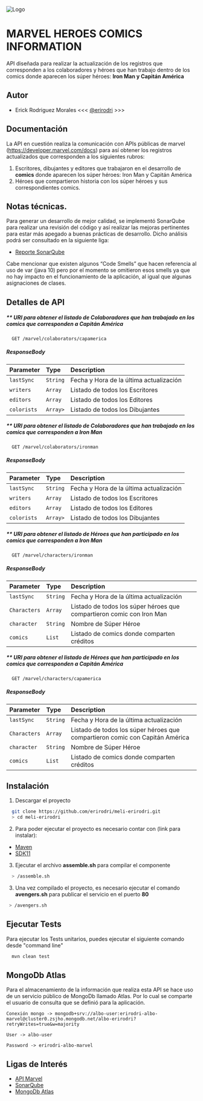 ![Logo](https://upload.wikimedia.org/wikipedia/commons/thumb/b/b9/Marvel_Logo.svg/1200px-Marvel_Logo.svg.png)


# MARVEL HEROES COMICS INFORMATION

API diseñada para realizar la actualización de los registros que corresponden a los colaboradores y héroes que han trabajo dentro de los comics donde aparecen los súper héroes: **Iron Man y Capitán América**


## Autor
- Erick Rodriguez Morales  <<< [@erirodri](https://github.com/erirodrie) >>>


## Documentación
La API en cuestión realiza la comunicación con APIs públicas de marvel (https://developer.marvel.com/docs) para así obtener los registros actualizados que corresponden a los siguientes rubros:
1. Escritores, dibujantes y editores que trabajaron en el desarrollo de **comics** donde aparecen los súper héroes: Iron Man y Capitán América
2. Héroes que compartieron historia con los súper héroes y sus correspondientes comics.




## Notas técnicas.
Para generar un desarrollo de mejor calidad, se implementó SonarQube para realizar una revisión del código y así realizar las mejoras pertinentes para estar más apegado a buenas prácticas de desarrollo. Dicho análisis podrá ser consultado en la siguiente liga:

* [Reporte SonarQube](https://drive.google.com/file/d/1Slmqq9Vno9eEWqyfeqXUG1sMTSG_a88P/view?usp=sharing)

Cabe mencionar que existen algunos “Code Smells” que hacen referencia al uso de var (java 10) pero por el momento se omitieron esos smells ya que no hay impacto en el funcionamiento de la aplicación, al igual que algunas asignaciones de clases.



## Detalles de API

#####  ** URI para obtener el listado de Colaboradores que han trabajado en los comics que corresponden a Capitán América

```http
  GET /marvel/colaborators/capamerica
```
##### ResponseBody
| Parameter | Type     | Description                |
| :-------- | :------- | :------------------------- |
| `lastSync` | `String` | Fecha y Hora de la última actualización |
| `writers` | `Array` | Listado de todos los Escritores |
| `editors` | `Array` | Listado de todos los Editores |
| `colorists` | `Array>` | Listado de todos los Dibujantes |

#####  ** URI para obtener el listado de Colaboradores que han trabajado en los comics que corresponden a Iron Man

```http
  GET /marvel/colaborators/ironman
```
##### ResponseBody
| Parameter | Type     | Description                |
| :-------- | :------- | :------------------------- |
| `lastSync` | `String` | Fecha y Hora de la última actualización |
| `writers` | `Array` | Listado de todos los Escritores |
| `editors` | `Array` | Listado de todos los Editores |
| `colorists` | `Array>` | Listado de todos los Dibujantes |

#####  ** URI para obtener el listado de Héroes que han participado en los comics que corresponden a Iron Man

```http
  GET /marvel/characters/ironman
```
##### ResponseBody
| Parameter | Type     | Description                |
| :-------- | :------- | :------------------------- |
| `lastSync` | `String` | Fecha y Hora de la última actualización |
| `Characters` | `Array` | Listado de todos los súper héroes que compartieron comic con Iron Man |
| `character` | `String` | Nombre de Súper Héroe |
| `comics` | `List` | Listado de comics donde comparten créditos |

#####  ** URI para obtener el listado de Héroes que han participado en los comics que corresponden a Capitán América

```http
  GET /marvel/characters/capamerica
```
##### ResponseBody
| Parameter | Type     | Description                |
| :-------- | :------- | :------------------------- |
| `lastSync` | `String` | Fecha y Hora de la última actualización |
| `Characters` | `Array` | Listado de todos los súper héroes que compartieron comic con Capitán América |
| `character` | `String` | Nombre de Súper Héroe |
| `comics` | `List` | Listado de comics donde comparten créditos |


## Instalación

1. Descargar el proyecto

```bash 
  git clone https://github.com/erirodri/meli-erirodri.git
  > cd meli-erirodri
```
2. Para poder ejecutar el proyecto es necesario contar con (link para instalar):
- [Maven](https://maven.apache.org/install.html)
- [SDK11](https://www.oracle.com/mx/java/technologies/javase-jdk11-downloads.html)

3. Ejecutar el archivo **assemble.sh** para compilar el componente
```bash 
  > /assemble.sh
```

3. Una vez compilado el proyecto, es necesario ejecutar el comando **avengers.sh** para publicar el servicio en el puerto **80**
```bash 
 > /avengers.sh
```
## Ejecutar Tests

Para ejecutar los Tests unitarios, puedes ejecutar el siguiente comando desde "command line"

```bash
  mvn clean test
```


## MongoDb Atlas

Para el almacenamiento de la información que realiza esta API se hace uso de un servicio público de MongoDb llamado Atlas. Por lo cual se comparte el usuario de consulta que se definió para la aplicación.

`Conexión mongo -> mongodb+srv://albo-user:erirodri-albo-marvel@cluster0.zsjho.mongodb.net/albo-erirodri?retryWrites=true&w=majority`

`User -> albo-user`

`Password -> erirodri-albo-marvel`



## Ligas de Interés
- [API Marvel](https://developer.marvel.com/docs)
- [SonarQube](https://www.sonarqube.org/)
- [MongoDb Atlas](https://www.mongodb.com/cloud/atlas/lp/try2-aterms?utm_content=0618atermsEXP&utm_source=google&utm_campaign=gs_americas_mexico_search_core_brand_atlas_desktop&utm_term=mongodb%20atlas&utm_medium=cpc_paid_search&utm_ad=e&utm_ad_campaign_id=13563674158&gclid=CjwKCAjwiLGGBhAqEiwAgq3q_kdauI0C-ieKdy5YsUzgzZlmoOZyaingqZ9hxfA1KW4wyYcbFiWePxoCBZIQAvD_BwE)